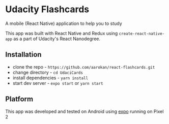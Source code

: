 # Udacity Flashcards

A mobile (React Native) application to help you to study

This app was built with React Native and Redux using `create-react-native-app` as a part of Udacity's React Nanodegree.  


  
## Installation  

* clone the repo - `https://github.com/aarokan/react-flashcards.git` 
* change directory - `cd UdaciCards` 
* install dependencies - `yarn install`
* start dev server - `expo start` or `yarn start`

## Platform

This app was developed and tested on Android using [expo](https://expo.io/) running on Pixel 2
 